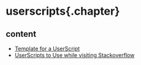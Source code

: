 
# userscripts{.chapter}

## content

- [Template for a UserScript](userscript_template.md)
- [UserScripts to Use while visiting Stackoverflow](stack-overflow-userscripts.md)
